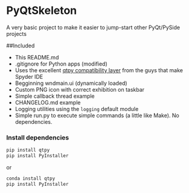 # PyQtSkeleton
A very basic project to make it easier to jump-start other PyQt/PySide projects

##Included
* This README.md
* .gitignore for Python apps (modified)
* Uses the excellent [qtpy compatibility layer](https://github.com/spyder-ide/qtpy) from the guys that make Spyder IDE
* Begginning wndmain.ui (dynamically loaded)
* Custom PNG icon with correct exhibition on taskbar
* Simple callback thread example
* CHANGELOG.md example
* Logging utilities using the `logging` default module
* Simple run.py to execute simple commands (a little like Make). No dependencies.

### Install dependencies

```bash
pip install qtpy
pip install PyInstaller
```

or

```bash
conda install qtpy
pip install PyInstaller
```
